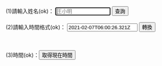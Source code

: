 <html>
<head>
<meta charset="UTF-8" />
<script type="text/javascript">
</script>
</head>
<body>
(1)請輸入姓名(ok)：
<input type="text" id="name" placeholder="王小明" size="15" autofocus/>
<input type="button" name="list" value="查詢" onclick="result();"> <!--  all.js -->
<br><br>  
(2)請輸入時間格式(ok)：
<input id="text" id="UTCtime" value="2021-02-07T06:00:26.321Z" placeholder="2021-02-07T06:00:26.321Z" size="20" autofocus/>
<input type="button" value="轉換" onclick="timezone();">
<p id="tzok"></p>
<br><br>
(3)時間(ok)：<input type="button" value="取得現在時間" onclick="gettime();">
<p id="nowt"></p>

<br><br>
 

<font size="1"><span id="result"></span></font><br>
<font size="1"><span id="result"></span></font><br>
<script src="./all.js"></script>

</body>
</html>

